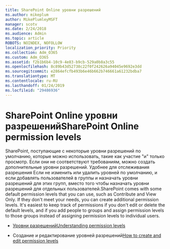 ```yaml
---
title: SharePoint Online уровни разрешений
ms.author: mikeplum
author: MikePlumleyMSFT
manager: scotv
ms.date: 2/24/2018
ms.audience: Admin
ms.topic: article
ROBOTS: NOINDEX, NOFOLLOW
localization_priority: Priority
ms.collection: Adm_O365
ms.custom: Adm_O365
ms.assetid: f2b1b6b4-10c9-4e83-b9cb-529a0b8a3c55
ms.openlocfilehash: 8c89b43d52738c22f0f242626a94045e9692e3dd
ms.sourcegitcommit: e2864efcfb493b6e46b662b746661a61232bdba7
ms.translationtype: MT
ms.contentlocale: ru-RU
ms.lasthandoff: 01/24/2019
ms.locfileid: "29486936"
---
```

# <a name="sharepoint-online-permission-levels"></a><span data-ttu-id="3c9ce-102">SharePoint Online уровни разрешений</span><span class="sxs-lookup"><span data-stu-id="3c9ce-102">SharePoint Online permission levels</span></span>

<span data-ttu-id="3c9ce-p101">SharePoint, поступающие с некоторые уровни разрешений по умолчанию, которые можно использовать, такие как участие "и" только просмотр. Если они не соответствуют требованиям, можно создать дополнительные уровни разрешений. Удобнее для отслеживания разрешения Если не изменить или удалить уровней по умолчанию, и если добавлять пользователей в группы и назначать уровни разрешений для этих групп, вместо того чтобы назначать уровни разрешений для отдельных пользователей.</span><span class="sxs-lookup"><span data-stu-id="3c9ce-p101">SharePoint comes with some default permission levels that you can use, such as Contribute and View Only. If they don't meet your needs, you can create additional permission levels. It's easiest to keep track of permissions if you don't edit or delete the default levels, and if you add people to groups and assign permission levels to those groups instead of assigning permission levels to individual users.</span></span>
  
- [<span data-ttu-id="3c9ce-106">Уровни разрешений</span><span class="sxs-lookup"><span data-stu-id="3c9ce-106">Understanding permission levels</span></span>](https://go.microsoft.com/fwlink/?linkid=867071)
    
- <span data-ttu-id="3c9ce-107">Создание и редактирование уровней разрешений</span><span class="sxs-lookup"><span data-stu-id="3c9ce-107">[How to create and edit permission levels](https://go.microsoft.com/fwlink/?linkid=867072)</span></span>
    

